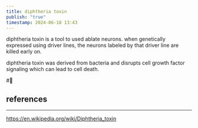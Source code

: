 ```yaml
---
title: diphtheria toxin
publish: "true"
timestamp: 2024-06-18 13:43
---
```

diphtheria toxin is a tool to used ablate neurons. when genetically expressed using driver lines, the neurons labeled by that driver line are killed early on.

diphtheria toxin was derived from bacteria and disrupts cell growth factor signaling which can lead to cell death.


#🥚 

## references
---
https://en.wikipedia.org/wiki/Diphtheria_toxin
